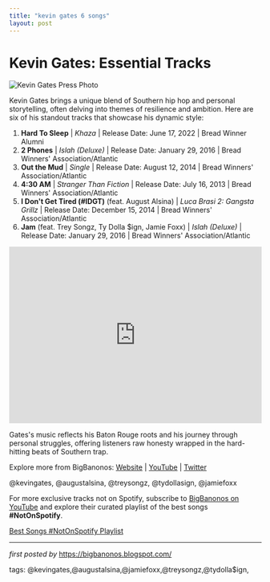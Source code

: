 ```yaml
---
title: "kevin gates 6 songs"
layout: post
---
```

<h1>Kevin Gates: Essential Tracks</h1>
<img src="https://consequence.net/wp-content/uploads/2019/05/kevin-gates-got-that-dope-song-release-new-stream.png" alt="Kevin Gates Press Photo"> <p>Kevin Gates brings a unique blend of Southern hip hop and personal storytelling, often delving into themes of resilience and ambition. Here are six of his standout tracks that showcase his dynamic style:</p> <ol> <li><strong>Hard To Sleep</strong> | <em>Khaza</em> | Release Date: June 17, 2022 | Bread Winner Alumni</li> <li><strong>2 Phones</strong> | <em>Islah (Deluxe)</em> | Release Date: January 29, 2016 | Bread Winners' Association/Atlantic</li> <li><strong>Out the Mud</strong> | <em>Single</em> | Release Date: August 12, 2014 | Bread Winners' Association/Atlantic</li> <li><strong>4:30 AM</strong> | <em>Stranger Than Fiction</em> | Release Date: July 16, 2013 | Bread Winners' Association/Atlantic</li> <li><strong>I Don't Get Tired (#IDGT)</strong> (feat. August Alsina) | <em>Luca Brasi 2: Gangsta Grillz</em> | Release Date: December 15, 2014 | Bread Winners' Association/Atlantic</li> <li><strong>Jam</strong> (feat. Trey Songz, Ty Dolla $ign, Jamie Foxx) | <em>Islah (Deluxe)</em> | Release Date: January 29, 2016 | Bread Winners' Association/Atlantic</li>
</ol> <div> <iframe src="https://open.spotify.com/embed/playlist/7xsCQbttI1mmORc9nyzO1H?utm_source=generator" width="100%" height="352" frameBorder="0" allowfullscreen="" allow="autoplay; clipboard-write; encrypted-media; fullscreen; picture-in-picture" loading="lazy"></iframe>
</div> <p>Gates's music reflects his Baton Rouge roots and his journey through personal struggles, offering listeners raw honesty wrapped in the hard-hitting beats of Southern trap.</p> <div> <p>Explore more from BigBanonos: <a href="https://bigbanonos.blogspot.com/">Website</a> | <a href="https://www.youtube.com/@BigBanonos">YouTube</a> | <a href="https://x.com/bigbanonos">Twitter</a></p>
</div> <!-- Tags -->
<p>@kevingates, @augustalsina, @treysongz, @tydollasign, @jamiefoxx</p>


<!--Subscribe and Playlist Links-->
<div>
    <p>For more exclusive tracks not on Spotify, subscribe to <a href="https://www.youtube.com/@BigBanonos" target="_blank">BigBanonos on YouTube</a> and explore their curated playlist of the best songs <strong>#NotOnSpotify</strong>.</p>
    <p><a href="https://www.youtube.com/playlist?list=PLtuNtuTatqI0kFahUCbtbfenC_ET5O_tr" target="_blank">Best Songs #NotOnSpotify Playlist<br /></a></p></div>

<hr />

<p><em>first posted by</em> <a href="https://bigbanonos.blogspot.com/" rel="noopener" target="_new">https://bigbanonos.blogspot.com/</a></p>

<p>tags: @kevingates,@augustalsina,@jamiefoxx,@treysongz,@tydolla$ign,</p>
